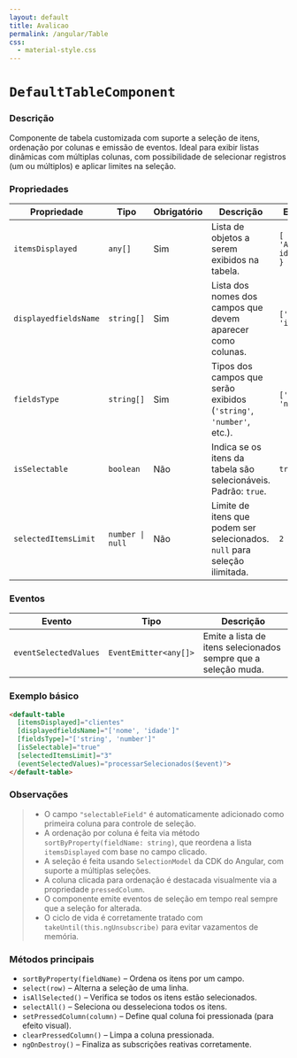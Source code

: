 ```yaml
---
layout: default
title: Avalicao
permalink: /angular/Table
css:
  - material-style.css
---
```


# `DefaultTableComponent`

### Descrição

Componente de tabela customizada com suporte a seleção de itens, ordenação por colunas e emissão de eventos. Ideal para exibir listas dinâmicas com múltiplas colunas, com possibilidade de selecionar registros (um ou múltiplos) e aplicar limites na seleção.

### Propriedades

| Propriedade           | Tipo              | Obrigatório | Descrição                                                                                   | Exemplo                          |
|-----------------------|-------------------|-------------|---------------------------------------------------------------------------------------------|----------------------------------|
| `itemsDisplayed`      | `any[]`           | Sim         | Lista de objetos a serem exibidos na tabela.                                                | `[ { nome: 'Ana', idade: 20 } ]` |
| `displayedfieldsName` | `string[]`        | Sim         | Lista dos nomes dos campos que devem aparecer como colunas.                                | `['nome', 'idade']`              |
| `fieldsType`          | `string[]`        | Sim         | Tipos dos campos que serão exibidos (`'string'`, `'number'`, etc.).                         | `['string', 'number']`           |
| `isSelectable`        | `boolean`         | Não         | Indica se os itens da tabela são selecionáveis. Padrão: `true`.                             | `true`                           |
| `selectedItemsLimit`  | `number \| null`  | Não         | Limite de itens que podem ser selecionados. `null` para seleção ilimitada.                  | `2`                              |

### Eventos

| Evento                | Tipo                   | Descrição                                                         |
|------------------------|------------------------|-------------------------------------------------------------------|
| `eventSelectedValues` | `EventEmitter<any[]>`  | Emite a lista de itens selecionados sempre que a seleção muda.   |

### Exemplo básico

```html
<default-table
  [itemsDisplayed]="clientes"
  [displayedfieldsName]="['nome', 'idade']"
  [fieldsType]="['string', 'number']"
  [isSelectable]="true"
  [selectedItemsLimit]="3"
  (eventSelectedValues)="processarSelecionados($event)">
</default-table>
```
### Observações
> * O campo `"selectableField"` é automaticamente adicionado como primeira coluna para controle de seleção.
> * A ordenação por coluna é feita via método `sortByProperty(fieldName: string)`, que reordena a lista `itemsDisplayed` com base no campo clicado.
> * A seleção é feita usando `SelectionModel` da CDK do Angular, com suporte a múltiplas seleções.
> * A coluna clicada para ordenação é destacada visualmente via a propriedade `pressedColumn`.
> * O componente emite eventos de seleção em tempo real sempre que a seleção for alterada.
> * O ciclo de vida é corretamente tratado com `takeUntil(this.ngUnsubscribe)` para evitar vazamentos de memória.

### Métodos principais
* `sortByProperty(fieldName)` – Ordena os itens por um campo.
* `select(row)` – Alterna a seleção de uma linha.
* `isAllSelected()` – Verifica se todos os itens estão selecionados.
* `selectAll()` – Seleciona ou desseleciona todos os itens.
* `setPressedColumn(column)` – Define qual coluna foi pressionada (para efeito visual).
* `clearPressedColumn()` – Limpa a coluna pressionada.
* `ngOnDestroy()` – Finaliza as subscrições reativas corretamente.
